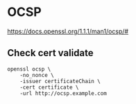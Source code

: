 # OCSP

https://docs.openssl.org/1.1.1/man1/ocsp/#

## Check cert validate

```shell
openssl ocsp \
    -no_nonce \
    -issuer certificateChain \
    -cert certificate \
    -url http://ocsp.example.com 
```
